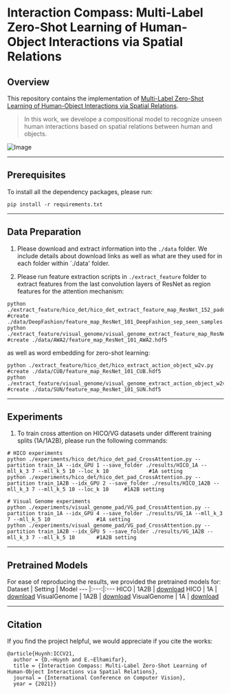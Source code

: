 # Interaction Compass: Multi-Label Zero-Shot Learning of Human-Object Interactions via Spatial Relations

## Overview
This repository contains the implementation of [Multi-Label Zero-Shot Learning of Human-Object Interactions via Spatial Relations](https://hbdat.github.io/pubs/iccv21_relation_direction_final.pdf).
> In this work, we develope a compositional model to recognize unseen human interactions based on spatial relations between human and objects.

![Image](https://github.com/hbdat/iccv21_relational_direction/raw/main/fig/schemantic_figure.png)

---
## Prerequisites
To install all the dependency packages, please run:
```
pip install -r requirements.txt
```

---
## Data Preparation
1) Please download and extract information into the `./data` folder. We include details about download links as well as what are they used for in each folder within `./data' folder.

3) Please run feature extraction scripts in `./extract_feature` folder to extract features from the last convolution layers of ResNet as region features for the attention mechanism:
```
python ./extract_feature/hico_det/hico_det_extract_feature_map_ResNet_152_padding.py				                                    #create ./data/DeepFashion/feature_map_ResNet_101_DeepFashion_sep_seen_samples.hdf5
python ./extract_feature/visual_genome/visual_genome_extract_feature_map_ResNet_152_padding.py						            #create ./data/AWA2/feature_map_ResNet_101_AWA2.hdf5
```
as well as word embedding for zero-shot learning:
```
python ./extract_feature/hico_det/hico_extract_action_object_w2v.py						                                                                  #create ./data/CUB/feature_map_ResNet_101_CUB.hdf5
python ./extract_feature/visual_genome/visual_genome_extract_action_object_w2v.py						                                       #create ./data/SUN/feature_map_ResNet_101_SUN.hdf5
```

---
## Experiments
1) To train cross attention on HICO/VG datasets under different training splits (1A/1A2B), please run the following commands:
```
# HICO experiments
python ./experiments/hico_det/hico_det_pad_CrossAttention.py --partition train_1A --idx_GPU 1 --save_folder ./results/HICO_1A --mll_k_3 7 --mll_k_5 10 --loc_k 10             #1A setting
python ./experiments/hico_det/hico_det_pad_CrossAttention.py --partition train_1A2B --idx_GPU 2 --save_folder ./results/HICO_1A2B --mll_k_3 7 --mll_k_5 10 --loc_k 10     #1A2B setting

# Visual Genome experiments
python ./experiments/visual_genome_pad/VG_pad_CrossAttention.py --partition train_1A --idx_GPU 4 --save_folder ./results/VG_1A --mll_k_3 7 --mll_k_5 10               #1A setting
python ./experiments/visual_genome_pad/VG_pad_CrossAttention.py --partition train_1A2B --idx_GPU 5 --save_folder ./results/VG_1A2B --mll_k_3 7 --mll_k_5 10       #1A2B setting
```

---
## Pretrained Models
For ease of reproducing the results, we provided the pretrained models for:
Dataset | Setting | Model
--- |:---:|:---
HICO | 1A2B | [download](https://drive.google.com/file/d/1g8I_-WJVFpwZPeaf9qkjT_9i7p8s3xI8/view?usp=sharing)
HICO | 1A | [download](https://drive.google.com/file/d/1Jttz9iFNKT76ZOHnP6gswjOPDGwxSbqj/view?usp=sharing)
VisualGenome | 1A2B | [download](https://drive.google.com/file/d/1YO8HVcnXTDU7asY_cxX7OiMjp3v-UPRp/view?usp=sharing)
VisualGenome | 1A | [download](https://drive.google.com/file/d/1vEOFAsGNkcOAg7gKVTnAOxyXozpYRXWe/view?usp=sharing)

---
## Citation
If you find the project helpful, we would appreciate if you cite the works:
```
@article{Huynh:ICCV21,
  author = {D.~Huynh and E.~Elhamifar},
  title = {Interaction Compass: Multi-Label Zero-Shot Learning of Human-Object Interactions via Spatial Relations},
  journal = {International Conference on Computer Vision},
  year = {2021}}
```


